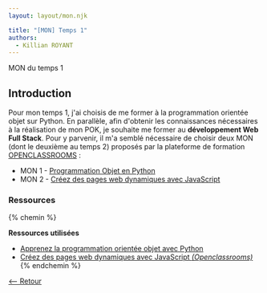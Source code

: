```yaml
---
layout: layout/mon.njk

title: "[MON] Temps 1"
authors:
  - Killian ROYANT
---
```


<!-- début résumé -->

MON du temps 1
<!-- fin résumé -->

## Introduction

Pour mon temps 1, j'ai choisis de me former à la programmation orientée objet sur Python. En parallèle, afin d'obtenir les connaissances nécessaires à la réalisation de mon POK, je souhaite me former au **développement Web Full Stack**. Pour y parvenir, il m'a semblé nécessaire de choisir deux MON (dont le deuxième au temps 2) proposés par la plateforme de formation [OPENCLASSROOMS](https://openclassrooms.com/fr) :

- MON 1 - [Programmation Objet en Python](POO_python/)
- MON 2 - [Créez des pages web dynamiques avec JavaScript](js/)

### Ressources

{% chemin %}

**Ressources utilisées**

- [Apprenez la programmation orientée objet avec Python](https://openclassrooms.com/fr/courses/7150616-apprenez-la-programmation-orientee-objet-avec-python)
- [Créez des pages web dynamiques avec JavaScript *(Openclassrooms)*](https://openclassrooms.com/fr/courses/7697016-creez-des-pages-web-dynamiques-avec-javascript)
{% endchemin %}

[<-- Retour](../)

